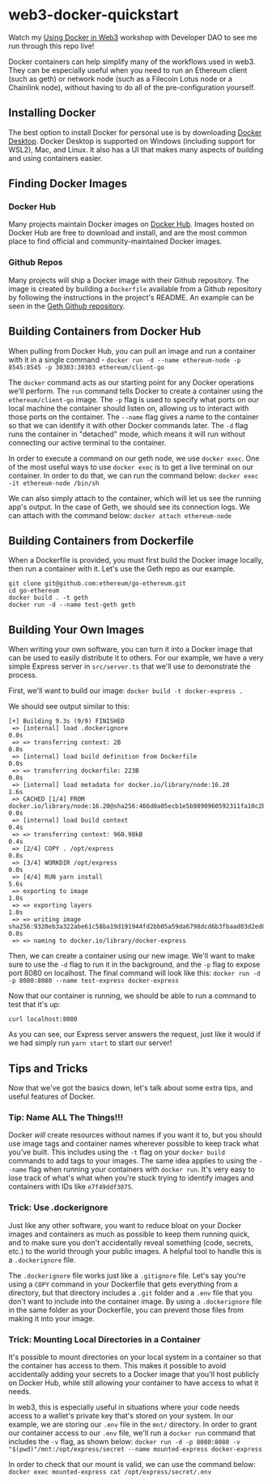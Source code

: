 # web3-docker-quickstart
Watch my [Using Docker in Web3](https://www.youtube.com/watch?v=RIdoXMPI6J8) workshop with Developer DAO to see me run through this repo live!

Docker containers can help simplify many of the workflows used in web3. They can be especially useful when you need to run an Ethereum client (such as geth) or network node (such as a Filecoin Lotus node or a Chainlink node), without having to do all of the pre-configuration yourself. 

## Installing Docker
The best option to install Docker for personal use is by downloading [Docker Desktop](https://docs.docker.com/desktop/). Docker Desktop is supported on Windows (including support for WSL2), Mac, and Linux. It also has a UI that makes many aspects of building and using containers easier. 


## Finding Docker Images
### Docker Hub
Many projects maintain Docker images on [Docker Hub](https://hub.docker.com/). Images hosted on Docker Hub are free to download and install, and are the most common place to find official and community-maintained Docker images. 


### Github Repos
Many projects will ship a Docker image with their Github repository. The image is created by building a `Dockerfile` available from a Github repository by following the instructions in the project's README. An example can be seen in the [Geth Github repository](https://github.com/ethereum/go-ethereum#docker-quick-start). 


## Building Containers from Docker Hub
When pulling from Docker Hub, you can pull an image and run a container with it in a single command -
`docker run -d --name ethereum-node -p 8545:8545 -p 30303:30303 ethereum/client-go`


The `docker` command acts as our starting point for any Docker operations we'll perform. The `run` command tells Docker to create a container using the `ethereum/client-go` image. The `-p` flag is used to specify what ports on our local machine the container should listen on, allowing us to interact with those ports on the container. The `--name` flag gives a name to the container so that we can identify it with other Docker commands later. The `-d` flag runs the container in "detached" mode, which means it will run without connecting our active terminal to the container. 


In order to execute a command on our geth node, we use `docker exec`. One of the most useful ways to use `docker exec` is to get a live terminal on our container. In order to do that, we can run the command below:
`docker exec -it ethereum-node /bin/sh` 

We can also simply attach to the container, which will let us see the running app's output. In the case of Geth, we should see its connection logs. We can attach with the command below:
`docker attach ethereum-node`


## Building Containers from Dockerfile
When a Dockerfile is provided, you must first build the Docker image locally, then run a container with it. Let's use the Geth repo as our example.
```
git clone git@github.com:ethereum/go-ethereum.git
cd go-ethereum
docker build . -t geth
docker run -d --name test-geth geth 
```

## Building Your Own Images
When writing your own software, you can turn it into a Docker image that can be used to easily distribute it to others. For our example, we have a very simple Express server in `src/server.ts` that we'll use to demonstrate the process.

First, we'll want to build our image: 
`docker build -t docker-express .`

We should see output similar to this: 
```
[+] Building 9.3s (9/9) FINISHED                                                                                 
 => [internal] load .dockerignore                                                                           0.0s
 => => transferring context: 2B                                                                             0.0s
 => [internal] load build definition from Dockerfile                                                        0.0s
 => => transferring dockerfile: 223B                                                                        0.0s
 => [internal] load metadata for docker.io/library/node:16.20                                               1.6s
 => CACHED [1/4] FROM docker.io/library/node:16.20@sha256:466d0a05ecb1e5b9890960592311fa10c2bc6012fc27dbfd  0.0s
 => [internal] load build context                                                                           0.4s
 => => transferring context: 960.98kB                                                                       0.4s
 => [2/4] COPY . /opt/express                                                                               0.8s
 => [3/4] WORKDIR /opt/express                                                                              0.0s
 => [4/4] RUN yarn install                                                                                  5.6s
 => exporting to image                                                                                      1.0s
 => => exporting layers                                                                                     1.0s
 => => writing image sha256:9320eb3a322abe61c58ba19d191944fd2bb05a59da6798dcd6b3fbaad03d2ed8                0.0s 
 => => naming to docker.io/library/docker-express 
```

Then, we can create a container using our new image. We'll want to make sure to use the `-d` flag to run it in the background, and the `-p` flag to expose port 8080 on localhost. The final command will look like this: 
`docker run -d -p 8080:8080 --name test-express docker-express`

Now that our container is running, we should be able to run a command to test that it's up:

`curl localhost:8080`

As you can see, our Express server answers the request, just like it would if we had simply run `yarn start` to start our server! 

## Tips and Tricks
Now that we've got the basics down, let's talk about some extra tips, and useful features of Docker.

### Tip: Name ALL The Things!!!
Docker *will* create resources without names if you want it to, but you should use image tags and container names wherever possible to keep track what you’ve built. This includes using the `-t` flag on your `docker build` commands to add tags to your images. The same idea applies to using the `--name` flag when running your containers with `docker run`. It's very easy to lose track of what's what when you're stuck trying to identify images and containers with IDs like `e7f49ddf3075`. 


### Trick: Use .dockerignore
Just like any other software, you want to reduce bloat on your Docker images and containers as much as possible to keep them running quick, and to make sure you don't accidentally reveal something (code, secrets, etc.) to the world through your public images. A helpful tool to handle this is a `.dockerignore` file.

The `.dockerignore` file works just like a `.gitignore` file. Let's say you're using a `COPY` command in your Dockerfile that gets everything from a directory, but that directory includes a `.git` folder and a `.env` file that you don't want to include into the container image. By using a `.dockerignore` file in the same folder as your Dockerfile, you can prevent those files from making it into your image.

### Trick: Mounting Local Directories in a Container 
It's possible to mount directories on your local system in a container so that the container has access to them. This makes it possible to avoid accidentally adding your secrets to a Docker image that you'll host publicly on Docker Hub, while still allowing your container to have access to what it needs. 

In web3, this is especially useful in situations where your code needs access to a wallet's private key that's stored on your system. In our example, we are storing our `.env` file in the `mnt/` directory. In order to grant our container access to our `.env` file, we'll run a `docker run` command that includes the `-v` flag, as shown below: 
`docker run -d -p 8080:8080 -v "$(pwd)"/mnt:/opt/express/secret --name mounted-express docker-express`

In order to check that our mount is valid, we can use the command below:
`docker exec mounted-express cat /opt/express/secret/.env`
